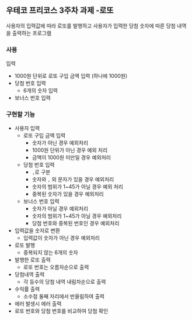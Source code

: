 ## 우테코 프리코스 3주차 과제 -로또

사용자의 입력값에 따라 로또를 발행하고 사용자가 입력한 당첨 숫자에 따른 당첨 내역을 출력하는 프로그램

### 사용

입력

- 1000원 단위로 로또 구입 금액 입력 (하나에 1000원)
- 당첨 번호 입력
    - 6개의 숫자 입력
- 보너스 번호 입력

### 구현할 기능

- 사용자 입력
    - 로또 구입 금액 입력
        - 숫자가 아닌 경우 예외처리
        - 1000원 단위가 아닌 경우 예외 처리
        - 금액이 1000원 미만일 경우 예외처리
    - 당첨 번호 입력
        - `,`로 구분
        - 숫자와 `,` 외 문자가 있을 경우 예외처리
        - 숫자의 범위가 1~45가 아닐 경우 예외 처리
        - 중복된 숫자가 있을 경우 예외처리
    - 보너스 번호 입력
        - 숫자가 아닐 경우 예외처리
        - 숫자의 범위가 1~45가 아닐 경우 예외처리
        - 당첨 번호와 중복된 번호인 경우 예외처리
- 입력값을 숫자로 변환
  - 입력값이 숫자가 아닌 경우 예외처리
- 로또 발행
    - 중복되지 않는 6개의 숫자 
- 발행한 로또 출력
    - 로또 번호는 오름차순으로 출력
- 당첨내역 출력
    - 각 등수의 당첨 내역 내림차순으로 출력
- 수익률 출력
    - 소수점 둘째 자리에서 반올림하여 출력
- 에러 발생시 에러 출력
- 로또 번호와 당첨 번호를 비교하여 당첨 확인
